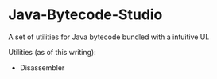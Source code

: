 Java-Bytecode-Studio
====================

A set of utilities for Java bytecode bundled with a intuitive UI.

Utilities (as of this writing):

* Disassembler
